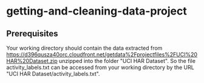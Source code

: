 # getting-and-cleaning-data-project

## Prerequisites

Your working directory should contain the data extracted from https://d396qusza40orc.cloudfront.net/getdata%2Fprojectfiles%2FUCI%20HAR%20Dataset.zip unzipped into the folder "UCI HAR Dataset". So the file activity_labels.txt can be accessed from your working directory by the URL "UCI HAR Dataset/activity_labels.txt".

